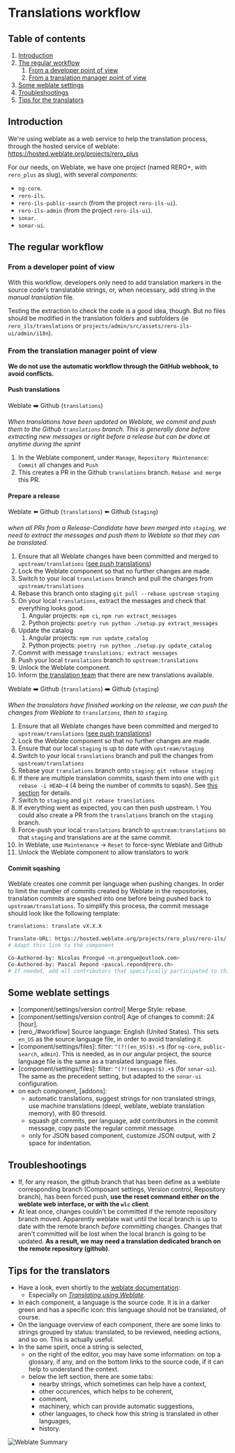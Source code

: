 # Translations workflow

## Table of contents

1. [Introduction][6]
1. [The regular workflow][3]
   1. [From a developer point of view][13]
   1. [From a translation manager point of view][14]
1. [Some weblate settings][5]
1. [Troubleshootings][11]
1. [Tips for the translators][8]

## Introduction

We're using weblate as a web service to help the translation process, through
the hosted service of weblate: <https://hosted.weblate.org/projects/rero_plus>

For our needs, on Weblate, we have one project (named RERO+, with `rero_plus`
as slug), with several *components*:

- `ng-core`.
- `rero-ils`.
- `rero-ils-public-search` (from the project `rero-ils-ui`).
- `rero-ils-admin` (from the project `rero-ils-ui`).
- `sonar`.
- `sonar-ui`.

## The regular workflow

### From a developer point of view

With this workflow, developers only need to add translation markers in the source code's translatable strings, or, when necessary, add string in the
*manual translation* file.

Testing the extraction to check the code is a good idea, though. But no files
should be modified in the translation folders and subfolders (ie
`rero_ils/translations` or `projects/admin/src/assets/rero-ils-ui/admin/i18n`).

### From the translation manager point of view

**We do not use the automatic workflow through the GitHub webhook, to avoid
conflicts.**

#### Push translations

Weblate :arrow_right: Github (`translations`)

*When translations have been updated on Weblate, we commit and push them to the Github `translations` branch. This is generally done before extracting new messages or right before a release but can be done at anytime during the sprint*

1. In the Weblate component, under `Manage`, `Repository Maintenance`: `Commit` all changes and `Push`
2. This creates a PR in the Github `translations` branch. `Rebase and merge` this PR.

#### Prepare a release

Weblate :arrow_left: Github (`translations`) :arrow_left: Github (`staging`)

*when all PRs from a Release-Candidate have been merged into `staging`, we need to extract the messages and push them to Weblate so that they can be translated.*

1. Ensure that all Weblate changes have been committed and merged to `upstream/translations` ([see push translations](#push-translations))
2. Lock the Weblate component so that no further changes are made.
2. Switch to your local `translations` branch and pull the changes from `upstream/translations`
4. Rebase this branch onto staging `git pull --rebase upstream staging`
3. On your local `translations`, extract the messages and check that everything looks good.
   1. Angular projects: `npm ci`, `npm run extract_messages`
   2. Python projects: `poetry run python ./setup.py extract_messages`
4. Update the catalog
   1. Angular projects: `npm run update_catalog`
   2. Python projects: `poetry run python ./setup.py update_catalog`
5. Commit with message `translations: extract messages`
6. Push your local `translations` branch to `upstream:translations`
7. Unlock the Weblate component.
8. Inform [the translation team](https://gitter.im/rero/reroils-translations) that there are new translations available.

Weblate :arrow_right: Github (`translations`) :arrow_right: Github (`staging`)

*When the translators have finished working on the release, we can push the changes from Weblate to `translations`, then to `staging`.*

1. Ensure that all Weblate changes have been committed and merged to `upstream/translations` ([see push translations](#push-translations))
2. Lock the Weblate component so that no further changes are made.
3. Ensure that our local `staging` is up to date with `upstream/staging`
4. Switch to your local `translations` branch and pull the changes from `upstream/translations`
5. Rebase your `translations` branch onto `staging`: `git rebase staging`
6. If there are multiple translation commits, sqash them into one with `git rebase -i HEAD~4` (4 being the number of commits to sqash). See [this section](#commit-sqashing) for details. 
7. Switch to `staging` and `git rebase translations`
8. If everything went as expected, you can then push upstream. \ You could also create a PR from the `translations` branch on the `staging` branch.
9. Force-push your local `translations` branch to `upstream:translations` so that `staging` and translations are at the same commit.
10. In Weblate, use `Maintenance` -> `Reset` to force-sync Weblate and Github
11. Unlock the Weblate component to allow translators to work

#### Commit sqashing

Weblate creates one commit per language when pushing changes. In order to limit the number of commits created by Weblate in the repositories, translation commits are sqashed into one before being pushed back to `upstream/translations`. To simplify this process, the commit message should look like the following template:

```bash
translations: translate vX.X.X

Translate-URL: https://hosted.weblate.org/projects/rero_plus/rero-ils/
# Adapt this link to the component

Co-Authored-by: Nicolas Prongué <n.prongue@outlook.com>
Co-Authored-by: Pascal Repond <pascal.repond@rero.ch>
# If needed, add all contributors that specifically participated to this particular commit (optional)
```

## Some weblate settings

- [component/settings/version control] Merge Style: rebase.
- [component/settings/version control] Age of changes to commit: 24 [hour].
- [rero_/#workflow] Source language: English (United States). This sets `en_US`
  as the source language file, in order to avoid translating it.
- [component/settings/files]: filter: `^(?!(en_US)$).+$` (for `ng-core`,
  `public-search`, `admin`). This is needed, as in our angular project, the
  source language file is the same as a translated language files.
- [component/settings/files]: filter: `^(?!(messages)$).+$` (for `sonar-ui`).
  The same as the precedent setting, but adapted to the `sonar-ui`
  configuration.
- on each component, [addons]:
  - automatic translations, suggest strings for non translated strings, use
    machine translations (deepl, weblate, weblate translation memory), with
    80 thresold.
  - squash git commits, per language, add contributors in the commit message,
    copy paste the regular commit message.
  - only for JSON based component, customize JSON output, with 2 space for
      indentation.

## Troubleshootings

- If, for any reason, the github branch that has been define as a weblate
  corresponding branch (Composant settings, Version control, Repository
  branch), has been forced push, **use the reset command either on the weblate
  web interface, or with the `wlc` client**.
- At leat once, changes couldn't be committed if the remote repository branch
  moved. Apparently weblate wait until the local branch is up to date with the
  remote branch *before* committing changes. Changes that aren't committed will
  be lost when the local branch is going to be updated. **As a result, we may
  need a translation dedicated branch on the remote repository (github)**.

## Tips for the translators

- Have a look, even shortly to the [weblate documentation][9]:
  - Especially on [*Translating using Weblate*][10].
- In each component, a language is the source code. It is in a darker green and
  has a specific icon: this language should not be translated, of course.
- On the language overview of each component, there are some links to strings
  grouped by status: translated, to be reviewed, needing actions, and so on.
  This is actually useful.
- In the same spirit, once a string is selected,
  - on the right of the editor, you may have some information: on top a
    glossary, if any, and on the bottom links to the source code, if it can
    help to understand the context.
  - below the left section, there are some tabs:
    - nearby strings, which sometimes can help have a context,
    - other occurences, which helps to be coherent,
    - comment,
    - machinery, which can provide automatic suggestions,
    - other languages, to check how this string is translated in other
      languages,
    - history.

![Weblate Summary](intro_weblate.jpg)

[1]: https://docs.weblate.org/en/latest/admin/continuous.html#automatically-receiving-changes-from-github
[2]: https://docs.weblate.org/en/latest/admin/continuous.html#avoiding-merge-conflicts
[3]: #the-regular-workflow
[4]: https://docs.weblate.org/en/latest/wlc.html
[5]: #some-weblate-settings
[6]: #introduction
[7]: #the-very-first-time
[8]: #tips-for-the-translators
[9]: https://docs.weblate.org
[10]: https://docs.weblate.org/en/latest/user/translating.html
[11]: #troubleshootings
[12]: https://hosted.weblate.org/projects/rero_plus/
[13]: #from-a-developer-point-of-view
[14]: #from-a-translation-manager-point-of-view
